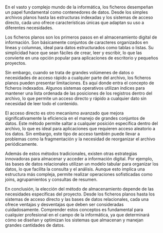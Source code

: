 En el vasto y complejo mundo de la informática, los ficheros desempeñan un papel fundamental como contenedores de datos. Desde los simples archivos planos hasta las estructuras indexadas y los sistemas de acceso directo, cada uno ofrece características únicas que adaptan su uso a diferentes necesidades.

Los ficheros planos son los primeros pasos en el almacenamiento digital de información. Son básicamente conjuntos de caracteres organizados en líneas y columnas, ideal para datos estructurados como tablas o listas. Su simplicidad hace que sean fáciles de crear, leer y escribir, lo que las convierte en una opción popular para aplicaciones de escritorio y pequeños proyectos.

Sin embargo, cuando se trata de grandes volúmenes de datos o necesidades de acceso rápido a cualquier parte del archivo, los ficheros planos pueden presentar limitaciones. Es aquí donde entra el concepto de ficheros indexados. Algunos sistemas operativos utilizan índices para mantener una lista ordenada de las posiciones de los registros dentro del archivo, lo que permite un acceso directo y rápido a cualquier dato sin necesidad de leer todo el contenido.

El acceso directo es otro mecanismo avanzado que mejora significativamente la eficiencia en el manejo de grandes conjuntos de datos. Este método permite saltar a cualquier posición específica dentro del archivo, lo que es ideal para aplicaciones que requieren acceso aleatorio a los datos. Sin embargo, este tipo de acceso también puede llevar a problemas como la fragmentación y la necesidad de reorganizar el archivo periódicamente.

Además de estos métodos tradicionales, existen otras estrategias innovadoras para almacenar y acceder a información digital. Por ejemplo, las bases de datos relacionales utilizan un modelo tabular para organizar los datos, lo que facilita la consulta y el análisis. Aunque esto implica una estructura más compleja, permite realizar operaciones sofisticadas como joins, agrupamientos y consultas de resumen.

En conclusión, la elección del método de almacenamiento depende de las necesidades específicas del proyecto. Desde los ficheros planos hasta los sistemas de acceso directo y las bases de datos relacionales, cada una ofrece ventajas y desventajas que deben ser consideradas cuidadosamente. Comprender estos conceptos es fundamental para cualquier profesional en el campo de la informática, ya que determinará cómo se diseñan y optimizan los sistemas que almacenan y manejan grandes cantidades de datos.
